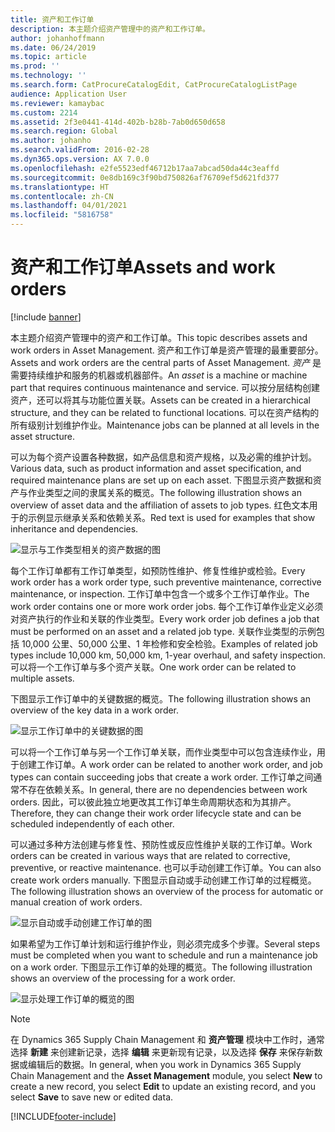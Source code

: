 ```yaml
---
title: 资产和工作订单
description: 本主题介绍资产管理中的资产和工作订单。
author: johanhoffmann
ms.date: 06/24/2019
ms.topic: article
ms.prod: ''
ms.technology: ''
ms.search.form: CatProcureCatalogEdit, CatProcureCatalogListPage
audience: Application User
ms.reviewer: kamaybac
ms.custom: 2214
ms.assetid: 2f3e0441-414d-402b-b28b-7ab0d650d658
ms.search.region: Global
ms.author: johanho
ms.search.validFrom: 2016-02-28
ms.dyn365.ops.version: AX 7.0.0
ms.openlocfilehash: e2fe5523edf46712b17aa7abcad50da44c3eaffd
ms.sourcegitcommit: 0e8db169c3f90bd750826af76709ef5d621fd377
ms.translationtype: HT
ms.contentlocale: zh-CN
ms.lasthandoff: 04/01/2021
ms.locfileid: "5816758"
---
```

# <a name="assets-and-work-orders"></a><span data-ttu-id="e5097-103">资产和工作订单</span><span class="sxs-lookup"><span data-stu-id="e5097-103">Assets and work orders</span></span>

[!include [banner](../../includes/banner.md)]

 

<span data-ttu-id="e5097-104">本主题介绍资产管理中的资产和工作订单。</span><span class="sxs-lookup"><span data-stu-id="e5097-104">This topic describes assets and work orders in Asset Management.</span></span> <span data-ttu-id="e5097-105">资产和工作订单是资产管理的最重要部分。</span><span class="sxs-lookup"><span data-stu-id="e5097-105">Assets and work orders are the central parts of Asset Management.</span></span> <span data-ttu-id="e5097-106">*资产* 是需要持续维护和服务的机器或机器部件。</span><span class="sxs-lookup"><span data-stu-id="e5097-106">An *asset* is a machine or machine part that requires continuous maintenance and service.</span></span> <span data-ttu-id="e5097-107">可以按分层结构创建资产，还可以将其与功能位置关联。</span><span class="sxs-lookup"><span data-stu-id="e5097-107">Assets can be created in a hierarchical structure, and they can be related to functional locations.</span></span> <span data-ttu-id="e5097-108">可以在资产结构的所有级别计划维护作业。</span><span class="sxs-lookup"><span data-stu-id="e5097-108">Maintenance jobs can be planned at all levels in the asset structure.</span></span>

<span data-ttu-id="e5097-109">可以为每个资产设置各种数据，如产品信息和资产规格，以及必需的维护计划。</span><span class="sxs-lookup"><span data-stu-id="e5097-109">Various data, such as product information and asset specification, and required maintenance plans are set up on each asset.</span></span> <span data-ttu-id="e5097-110">下图显示资产数据和资产与作业类型之间的隶属关系的概览。</span><span class="sxs-lookup"><span data-stu-id="e5097-110">The following illustration shows an overview of asset data and the affiliation of assets to job types.</span></span> <span data-ttu-id="e5097-111">红色文本用于的示例显示继承关系和依赖关系。</span><span class="sxs-lookup"><span data-stu-id="e5097-111">Red text is used for examples that show inheritance and dependencies.</span></span>

![显示与工作类型相关的资产数据的图](media/05-overview-image.png)

<span data-ttu-id="e5097-113">每个工作订单都有工作订单类型，如预防性维护、修复性维护或检验。</span><span class="sxs-lookup"><span data-stu-id="e5097-113">Every work order has a work order type, such preventive maintenance, corrective maintenance, or inspection.</span></span> <span data-ttu-id="e5097-114">工作订单中包含一个或多个工作订单作业。</span><span class="sxs-lookup"><span data-stu-id="e5097-114">The work order contains one or more work order jobs.</span></span> <span data-ttu-id="e5097-115">每个工作订单作业定义必须对资产执行的作业和关联的作业类型。</span><span class="sxs-lookup"><span data-stu-id="e5097-115">Every work order job defines a job that must be performed on an asset and a related job type.</span></span> <span data-ttu-id="e5097-116">关联作业类型的示例包括 10,000 公里、50,000 公里、1 年检修和安全检验。</span><span class="sxs-lookup"><span data-stu-id="e5097-116">Examples of related job types include 10,000 km, 50,000 km, 1-year overhaul, and safety inspection.</span></span> <span data-ttu-id="e5097-117">可以将一个工作订单与多个资产关联。</span><span class="sxs-lookup"><span data-stu-id="e5097-117">One work order can be related to multiple assets.</span></span>

<span data-ttu-id="e5097-118">下图显示工作订单中的关键数据的概览。</span><span class="sxs-lookup"><span data-stu-id="e5097-118">The following illustration shows an overview of the key data in a work order.</span></span>

![显示工作订单中的关键数据的图](media/06-overview-image.png)

<span data-ttu-id="e5097-120">可以将一个工作订单与另一个工作订单关联，而作业类型中可以包含连续作业，用于创建工作订单。</span><span class="sxs-lookup"><span data-stu-id="e5097-120">A work order can be related to another work order, and job types can contain succeeding jobs that create a work order.</span></span> <span data-ttu-id="e5097-121">工作订单之间通常不存在依赖关系。</span><span class="sxs-lookup"><span data-stu-id="e5097-121">In general, there are no dependencies between work orders.</span></span> <span data-ttu-id="e5097-122">因此，可以彼此独立地更改其工作订单生命周期状态和为其排产。</span><span class="sxs-lookup"><span data-stu-id="e5097-122">Therefore, they can change their work order lifecycle state and can be scheduled independently of each other.</span></span>

<span data-ttu-id="e5097-123">可以通过多种方法创建与修复性、预防性或反应性维护关联的工作订单。</span><span class="sxs-lookup"><span data-stu-id="e5097-123">Work orders can be created in various ways that are related to corrective, preventive, or reactive maintenance.</span></span> <span data-ttu-id="e5097-124">也可以手动创建工作订单。</span><span class="sxs-lookup"><span data-stu-id="e5097-124">You can also create work orders manually.</span></span> <span data-ttu-id="e5097-125">下图显示自动或手动创建工作订单的过程概览。</span><span class="sxs-lookup"><span data-stu-id="e5097-125">The following illustration shows an overview of the process for automatic or manual creation of work orders.</span></span>

![显示自动或手动创建工作订单的图](media/07-overview-image.png)

<span data-ttu-id="e5097-127">如果希望为工作订单计划和运行维护作业，则必须完成多个步骤。</span><span class="sxs-lookup"><span data-stu-id="e5097-127">Several steps must be completed when you want to schedule and run a maintenance job on a work order.</span></span> <span data-ttu-id="e5097-128">下图显示工作订单的处理的概览。</span><span class="sxs-lookup"><span data-stu-id="e5097-128">The following illustration shows an overview of the processing for a work order.</span></span>

![显示处理工作订单的概览的图](media/08-overview-image.png)

> [!NOTE]
> <span data-ttu-id="e5097-130">在 Dynamics 365 Supply Chain Management 和 **资产管理** 模块中工作时，通常选择 **新建** 来创建新记录，选择 **编辑** 来更新现有记录，以及选择 **保存** 来保存新数据或编辑后的数据。</span><span class="sxs-lookup"><span data-stu-id="e5097-130">In general, when you work in Dynamics 365 Supply Chain Management and the **Asset Management** module, you select **New** to create a new record, you select **Edit** to update an existing record, and you select **Save** to save new or edited data.</span></span>


[!INCLUDE[footer-include](../../../includes/footer-banner.md)]